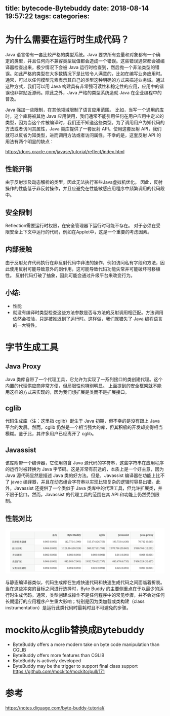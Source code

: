 title: bytecode-Bytebuddy
date: 2018-08-14 19:57:22
tags:
categories:
---
# 为什么需要在运行时生成代码？
Java 语言带有一套比较严格的类型系统。Java 要求所有变量和对象都有一个确定的类型，并且任何向不兼容类型赋值都会造成一个错误。这些错误通常都会被编译器检查出来，极少情况下会被 Java 运行时检查到，然后抛一个非法类型的错误。如此严格的类型在大多数情况下是比较令人满意的，比如在编写业务应用时。通常，可以以任何模型元素表示其自己的类型这种明确的方式来描述业务域。通过这种方式，我们可以用 Java 构建具有非常强可读性和稳定性的应用，应用中的错误也非常贴近源码。除此之外，Java 严格的类型系统造就 Java 在企业编程中的普及。

Java 强加一些限制，在其他领域限制了语言应用范围。 比如，当写一个通用的库时，这个库将被其他 Java 应用使用，我们通常不能引用任何在用户应用中定义的类型，因为当这个库被编译时，我们还不知道这些类型。为了调用用户为知代码的方法或者访问其属性，Java 类库提供了一套反射 API。使用这套反射 API，我们就可以反省为知类型，进而调用方法或者访问属性。不幸的是，这套反射 API 的用法有两个明显的缺点：

https://docs.oracle.com/javase/tutorial/reflect/index.html

## 性能开销
由于反射涉及动态解析的类型，因此无法执行某些Java虚拟机优化。 因此，反射操作的性能低于非反射操作，并且应避免在性能敏感应用程序中频繁调用的代码段中。
## 安全限制
Reflection需要运行时权限，在安全管理器下运行时可能不存在。 对于必须在受限安全上下文中运行的代码，例如在Applet中，这是一个重要的考虑因素。
## 内部接触
由于反射允许代码执行在非反射代码中非法的操作，例如访问私有字段和方法，因此使用反射可能导致意外的副作用，这可能导致代码功能失常并可能破坏可移植性。 反射代码打破了抽象，因此可能会通过升级平台来改变行为。

## 小结:
- 性能
- 就没有编译时类型检查这些方法参数是否与方法的反射调用相匹配。方法调用依然会校验，只是被推迟到了运行时。这样做，我们就错失了 Java 编程语言的一大特性。

# 字节生成工具
## Java Proxy
Java 类库自带了一个代理工具，它允许为实现了一系列接口的类创建代理。这个内置的代理供应商非常方便，但局限性也特别明显。 上面提到的安全框架就不能用这样的方式来实现的，因为我们想扩展是类而不是扩展接口。

## cglib
代码生成库（注：这里指 cglib）诞生于 Java 初期，但不幸的是没有跟上 Java 平台的发展。然而，cglib 仍然是一个相当强大的库，但其积极的开发却变得相当模糊。鉴于此，其许多用户已经离开了 cglib。

## Javassist
该库附带一个编译器，它使用包含 Java 源代码的字符串，这些字符串在应用程序的运行时被转换为 Java 字节码。这是非常有前途的，本质上是一个好主意，因为 Java 源代码显然是描述 Java 类的好方法。但是，Javassist 编译器在功能上比不了 javac 编译器，并且在动态组合字符串以实现比较复杂的逻辑时容易出错。此外，Javassist 还提供了一个类似于 Java 类库中的代理工具，但允许扩展类，并不限于接口。然而，Javassist 的代理工具的范围在其 API 和功能上仍然受到限制。


## 性能对比

![upload successful](/images/pasted-228.png)

与静态编译器类似，代码生成库在生成快速代码和快速生成代码之间面临着折衷。当在这些冲突的目标之间进行选择时，Byte Buddy 的主要侧重点在于以最少的运行时生成代码。通常，类型创建或操作不是任何程序中的常见步骤，并不会对任何长期运行的应用程序产生重大影响；特别是因为类加载或类构建（class instrumentation）是运行此类代码时最耗时且不可避免的步骤。




# mockito从cglib替换成Bytebuddy
- ByteBuddy offers a more modern take on byte code manipulation than CGLIB
- ByteBuddy offers more features than CGLIB
- ByteBuddy is actively developed
- ByteBuddy may be the trigger to support final class support
https://github.com/mockito/mockito/pull/171


# 参考
https://notes.diguage.com/byte-buddy-tutorial/